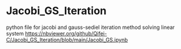 # Jacobi_GS_Iteration
python file for jacobi and gauss-sediel iteration method solving linear system
https://nbviewer.org/github/Qifei-C/Jacobi_GS_Iteration/blob/main/Jacobi_GS.ipynb
